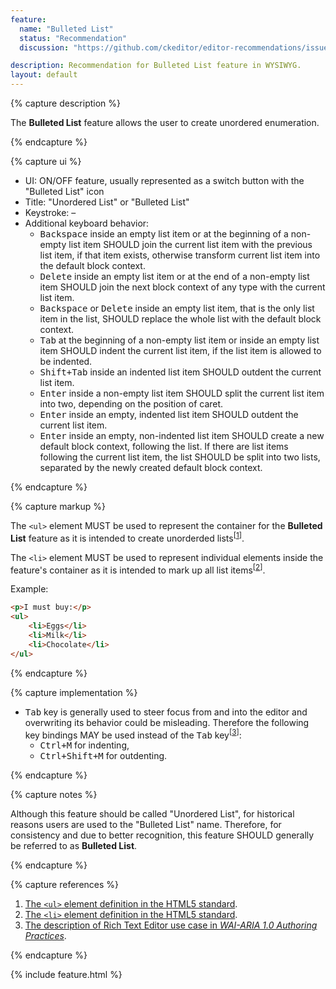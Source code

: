 ```yaml
---
feature:
  name: "Bulleted List"
  status: "Recommendation"
  discussion: "https://github.com/ckeditor/editor-recommendations/issues/19"

description: Recommendation for Bulleted List feature in WYSIWYG.
layout: default
---
```


{% capture description %}

The **Bulleted List** feature allows the user to create unordered enumeration.

{% endcapture %}

{% capture ui %}

 * UI: ON/OFF feature, usually represented as a switch button with the "<i class="fa fa-list-ul" title="Bulleted List" aria-hidden="true"></i><span class="sr-only">Bulleted List</span>" icon
 * Title: "Unordered List" or "Bulleted List"
 * Keystroke: –
 * Additional keyboard behavior:
   * <kbd>Backspace</kbd> inside an empty list item or at the beginning of a non-empty list item SHOULD join the current list item with the previous list item, if that item exists, otherwise transform current list item into the default block context.
   * <kbd>Delete</kbd> inside an empty list item or at the end of a non-empty list item SHOULD join the next block context of any type with the current list item.
   * <kbd>Backspace</kbd> or <kbd>Delete</kbd> inside an empty list item, that is the only list item in the list, SHOULD replace the whole list with the default block context.
   * <kbd>Tab</kbd> at the beginning of a non-empty list item or inside an empty list item SHOULD indent the current list item, if the list item is allowed to be indented.
   * <kbd>Shift+Tab</kbd> inside an indented list item SHOULD outdent the current list item.
   * <kbd>Enter</kbd> inside a non-empty list item SHOULD split the current list item into two, depending on the position of caret.
   * <kbd>Enter</kbd> inside an empty, indented list item SHOULD outdent the current list item.
   * <kbd>Enter</kbd> inside an empty, non-indented list item SHOULD create a new default block context, following the list. If there are list items following the current list item, the list SHOULD be split into two lists, separated by the newly created default block context.

{% endcapture %}

{% capture markup %}

The `<ul>` element MUST be used to represent the container for the **Bulleted List** feature as it is intended to create unorderded lists<sup>[[1](#ref1)]</sup>.

The `<li>` element MUST be used to represent individual elements inside the feature's container as it is intended to mark up all list items<sup>[[2](#ref2)]</sup>.

Example:

```html
<p>I must buy:</p>
<ul>
	<li>Eggs</li>
	<li>Milk</li>
	<li>Chocolate</li>
</ul>
```

{% endcapture %}

{% capture implementation %}

  * <kbd>Tab</kbd> key is generally used to steer focus from and into the editor and overwriting its behavior could be misleading. Therefore the following key bindings MAY be used instead of the <kbd>Tab</kbd> key<sup>[[3](#ref3)]</sup>:
    * <kbd>Ctrl+M</kbd> for indenting,
    * <kbd>Ctrl+Shift+M</kbd> for outdenting.

{% endcapture %}

{% capture notes %}

Although this feature should be called "Unordered List", for historical reasons users are used to the "Bulleted List" name. Therefore, for consistency and due to better recognition, this feature SHOULD generally be referred to as **Bulleted List**.

{% endcapture %}

{% capture references %}

1. <a id="ref1"></a>[The `<ul>` element definition in the HTML5 standard](https://www.w3.org/TR/html5/grouping-content.html#the-ul-element).
2. <a id="ref2"></a>[The `<li>` element definition in the HTML5 standard](https://www.w3.org/TR/html5/grouping-content.html#the-li-element).
3. <a id="ref3"></a>[The description of Rich Text Editor use case in <i>WAI-ARIA 1.0 Authoring Practices</i>](https://rawgit.com/w3c/aria-practices/master/aria-practices-DeletedSectionsArchive.html#richtext).

{% endcapture %}

{% include feature.html %}
